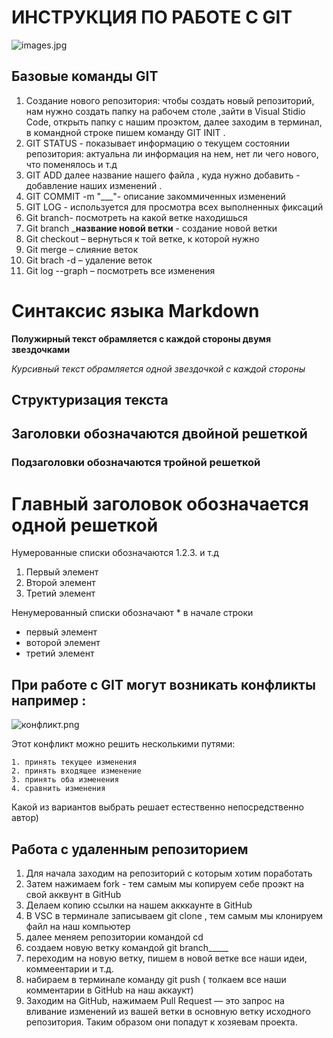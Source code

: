  # ИНСТРУКЦИЯ ПО РАБОТЕ С GIT

 ![images.jpg](images.jpg)

 ## Базовые команды GIT
1. Создание нового репозитория: чтобы создать новый репозиторий, нам нужно создать папку на рабочем столе ,зайти в Visual Stidio Code, открыть папку с нашим проэктом, далее заходим в терминал, в командной строке пишем команду GIT INIT .
2. GIT STATUS - показывает информацию о текущем состоянии репозитория: актуальна ли информация на нем, нет ли чего нового, что поменялось и т.д
3. GIT ADD далее название нашего файла , куда нужно добавить - добавление наших изменений .
4. GIT COMMIT -m "___"- описание закоммиченных изменений 
5. GIT LOG - используется для просмотра всех выполненных фиксаций
6. Git branch- посмотреть на какой ветке находишься
7. Git branch ___название новой ветки__ - создание новой ветки
8.	Git checkout – вернуться к той ветке, к которой нужно
9.	Git merge – слияние веток
10.	Git brach -d – удаление веток
11.	Git log --graph – посмотреть все изменения
 
 # Синтаксис языка Markdown
**Полужирный текст обрамляется с каждой стороны двумя звездочками** 

*Курсивный текст обрамляется одной звездочкой с каждой стороны*	
## Структуризация текста
## Заголовки обозначаются двойной решеткой 
### Подзаголовки обозначаются тройной решеткой 
# Главный заголовок обозначается одной решеткой

Нумерованные списки обозначаются 1.2.3. и т.д

1. Первый элемент
2. Второй элемент
3. Третий элемент

Ненумерованный списки обозначают * в начале строки
* первый элемент
* воторой элемент
* третий элемент


 ## При работе с GIT могут возникать конфликты например :

 ![конфликт.png](конфликт.png)

Этот конфликт можно решить несколькими путями:

    1. принять текущее изменения
    2. принять входящее изменение
    3. принять оба изменения
    4. сравнить изменения

Какой из вариантов выбрать решает естественно непосредственно автор) 

## Работа с удаленным репозиторием
1. Для начала заходим на репозиторий с которым хотим поработать
2. Затем нажимаем fork - тем самым мы копируем себе проэкт на свой акквунт в GitHub
3. Делаем копию ссылки на нашем акккаунте в GitHub
4. В VSC  в терминале записываем git clone , тем самым мы клонируем файл на наш компьютер
5. далее меняем репозитории командой cd
6. создаем новую ветку командой git branch_____
7. переходим на новую ветку, пишем в новой ветке все наши идеи, коммеентарии и т.д.
8. набираем в терминале команду git push ( толкаем все наши комментарии в GitHub на наш аккаукт)
8. Заходим на GitHub, нажимаем Pull Request — это запрос на вливание изменений из вашей ветки в основную ветку исходного репозитория. Таким образом они попадут к хозяевам проекта.



